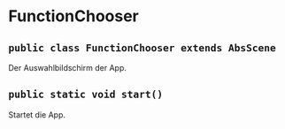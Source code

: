 # FunctionChooser


## `public class FunctionChooser extends AbsScene`

Der Auswahlbildschirm der App.

## `public static void start()`

Startet die App.

